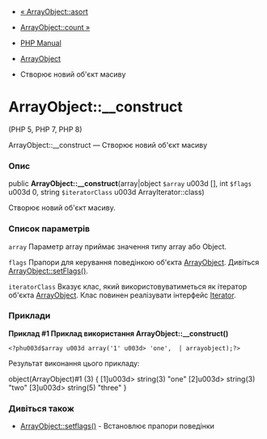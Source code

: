 - [« ArrayObject::asort](arrayobject.asort.md)
- [ArrayObject::count »](arrayobject.count.md)

- [PHP Manual](index.md)
- [ArrayObject](class.arrayobject.md)
- Створює новий об'єкт масиву

# ArrayObject::\_\_construct

(PHP 5, PHP 7, PHP 8)

ArrayObject::\_\_construct — Створює новий об'єкт масиву

### Опис

public **ArrayObject::\_\_construct**(array\|object `$array` u003d \[\], int
`$flags` u003d 0, string `$iteratorClass` u003d ArrayIterator::class)

Створює новий об'єкт масиву.

### Список параметрів

`array`
Параметр array приймає значення типу array або Object.

`flags`
Прапори для керування поведінкою об'єкта
[ArrayObject](class.arrayobject.md). Дивіться
[ArrayObject::setFlags()](arrayobject.setflags.md).

`iteratorClass`
Вказує клас, який використовуватиметься як ітератор
об'єкта [ArrayObject](class.arrayobject.md). Клас повинен реалізувати
інтерфейс [Iterator](class.iterator.md).

### Приклади

**Приклад #1 Приклад використання **ArrayObject::\_\_construct()****

`<?phu003d$array u003d array('1' u003d> 'one',  | arrayobject);?> `

Результат виконання цього прикладу:

object(ArrayObject)#1 (3) {
[1]u003d>
string(3) "one"
[2]u003d>
string(3) "two"
[3]u003d>
string(5) "three"
}

### Дивіться також

- [ArrayObject::setflags()](arrayobject.setflags.md) - Встановлює
прапори поведінки
